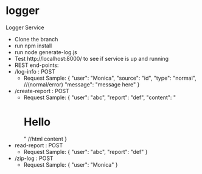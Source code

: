 # logger
Logger Service

- Clone the branch
- run npm install
- run node generate-log.js
- Test http://localhost:8000/ to see if service is up and running
- REST end-points:
- /log-info : POST 
  - Request Sample:
    {
    "user": "Monica",
    "source": "id",
    "type": "normal", //(normal/error)
    "message": "message here"
  }
- /create-report : POST
  - Request Sample:
    {
      "user": "abc",
      "report": "def",
      "content": "<h1>Hello</h1>" //html content
    }
- read-report : POST
  - Request Sample:
  {
    "user": "abc",
    "report": "def"
  }
- /zip-log : POST
  - Request Sample:
    {
      "user": "Monica"
    }

